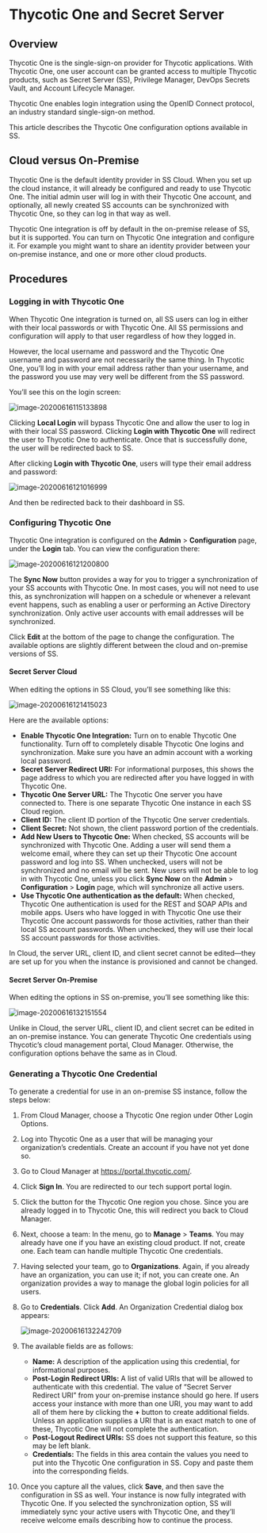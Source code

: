 [title]: # (Thycotic One and Secret Server)
[tags]: # (Authentication, Thycotic One)
[priority]: # (1000)

# Thycotic One and Secret Server

## Overview 


Thycotic One is the single-sign-on provider for Thycotic applications. With Thycotic One, one user account can be granted access to multiple Thycotic products, such as Secret Server (SS), Privilege Manager, DevOps Secrets Vault, and Account Lifecycle Manager.

Thycotic One enables login integration using the OpenID Connect protocol, an industry standard single-sign-on method.

 This article describes the Thycotic One configuration options available in SS.

## Cloud versus On-Premise

Thycotic One is the default identity provider in SS Cloud. When you set up the cloud instance, it will already be configured and ready to use Thycotic One. The initial admin user will log in with their Thycotic One account, and optionally, all newly created SS accounts can be synchronized with Thycotic One, so they can log in that way as well.

Thycotic One integration is off by default in the on-premise release of SS, but it is supported. You can turn on Thycotic One integration and configure it. For example you might want to share an identity provider between your on-premise instance, and one or more other cloud products.

## Procedures 

###  Logging in with Thycotic One

When Thycotic One integration is turned on, all SS users can log in either with their local passwords or with Thycotic One. All SS permissions and configuration will apply to that user regardless of how they logged in.

However, the local username and password and the Thycotic One username and password are not necessarily the same thing. In Thycotic One, you’ll log in with your email address rather than your username, and the password you use may very well be different from the SS password.

 You’ll see this on the login screen:

![image-20200616115133898](images/image-20200616115133898.png)

Clicking **Local Login** will bypass Thycotic One and allow the user to log in with their local SS password. Clicking **Login with Thycotic One** will redirect the user to Thycotic One to authenticate. Once that is successfully done, the user will be redirected back to SS.

 After clicking **Login with Thycotic One**, users will type their email address and password:

![image-20200616121016999](images/image-20200616121016999.png)

And then be redirected back to their dashboard in SS.

### Configuring Thycotic One

Thycotic One integration is configured on the **Admin** > **Configuration** page, under the **Login** tab. You can view the configuration there:

![image-20200616121200800](images/image-20200616121200800.png)

The **Sync Now** button provides a way for you to trigger a synchronization of your SS accounts with Thycotic One. In most cases, you will not need to use this, as synchronization will happen on a schedule or whenever a relevant event happens, such as enabling a user or performing an Active Directory synchronization. Only active user accounts with email addresses will be synchronized.

Click **Edit** at the bottom of the page to change the configuration. The available options are slightly different between the cloud and on-premise versions of SS.

#### Secret Server Cloud

When editing the options in SS Cloud, you’ll see something like this:


![image-20200616121415023](images/image-20200616121415023.png)

Here are the available options: 

- **Enable Thycotic One Integration:** Turn on to enable Thycotic One functionality. Turn off to completely disable Thycotic One logins and synchronization. Make sure you have an admin account with a working local password.
- **Secret Server Redirect URI:** For informational purposes, this shows the page address to which you are redirected after you have logged in with Thycotic One.
- **Thycotic One Server URL:** The Thycotic One server you have connected to. There is one separate Thycotic One instance in each SS Cloud region.
- **Client ID:** The client ID portion of the Thycotic One server credentials.
- **Client Secret:** Not shown, the client password portion of the credentials.
- **Add New Users to Thycotic One:** When checked, SS accounts will be synchronized with Thycotic One. Adding a user will send them a welcome email, where they can set up their Thycotic One account password and log into SS. When unchecked, users will not be synchronized and no email will be sent. New users will not be able to log in with Thycotic One, unless you click **Sync Now** on the **Admin** > **Configuration** > **Login** page, which will synchronize all active users.
- **Use Thycotic One authentication as the default:** When checked, Thycotic One authentication is used for the REST and SOAP APIs and mobile apps. Users who have logged in with Thycotic One use their Thycotic One account passwords for those activities, rather than their local SS account passwords. When unchecked, they will use their local SS account passwords for those activities.

In Cloud, the server URL, client ID, and client secret cannot be edited—they are set up for you when the instance is provisioned and cannot be changed.

#### Secret Server On-Premise

When editing the options in SS on-premise, you’ll see something like this:

![image-20200616132151554](images/image-20200616132151554.png)

Unlike in Cloud, the server URL, client ID, and client secret can be edited in an on-premise instance. You can generate Thycotic One credentials using Thycotic’s cloud management portal, Cloud Manager. Otherwise, the configuration options behave the same as in Cloud.

### Generating a Thycotic One Credential

To generate a credential for use in an on-premise SS instance, follow the steps below: 

1. From Cloud Manager, choose a Thycotic One region under Other Login Options.
1. Log into Thycotic One as a user that will be managing your organization’s credentials. Create an account if you have not yet done so.
1. Go to Cloud Manager at https://portal.thycotic.com/.
1. Click **Sign In**. You are redirected to our tech support portal login. 
1. Click the button for the Thycotic One region you chose. Since you are already logged in to Thycotic One, this will redirect you back to Cloud Manager.
1. Next, choose a team: In the menu, go to **Manage** > **Teams**. You may already have one if you have an existing cloud product. If not, create one. Each team can handle multiple Thycotic One credentials.
1. Having selected your team, go to **Organizations**. Again, if you already have an organization, you can use it; if not, you can create one. An organization provides a way to manage the global login policies for all users.
1. Go to **Credentials**. Click **Add**. An Organization Credential dialog box appears:
   
   ![image-20200616132242709](images/image-20200616132242709.png)
   
1. The available fields are as follows: 
   
    - **Name:** A description of the application using this credential, for informational purposes.
    - **Post-Login Redirect URIs:** A list of valid URIs that will be allowed to authenticate with this credential. The value of “Secret Server Redirect URI” from your on-premise instance should go here. If users access your instance with more than one URI, you may want to add all of them here by clicking the **+** button to create additional fields. Unless an application supplies a URI that is an exact match to one of these, Thycotic One will not complete the authentication.
    - **Post-Logout Redirect URIs:** SS does not support this feature, so this may be left blank.
    - **Credentials:** The fields in this area contain the values you need to put into the Thycotic One configuration in SS. Copy and paste them into the corresponding fields.
    
1. Once you capture all the values, click **Save**, and then save the configuration in SS as well. Your instance is now fully integrated with Thycotic One. If you selected the synchronization option, SS will immediately sync your active users with Thycotic One, and they’ll receive welcome emails describing how to continue the process.

 